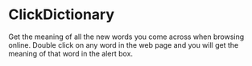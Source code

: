 # ClickDictionary
Get the meaning of all the new words you come across when browsing online.
Double click on any word in the web page and you will get the meaning of that word in the alert box.
